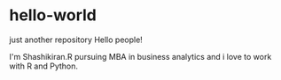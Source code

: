 # hello-world
just another repository
Hello people!

I'm Shashikiran.R pursuing MBA in business analytics and i love to work with R and Python.
